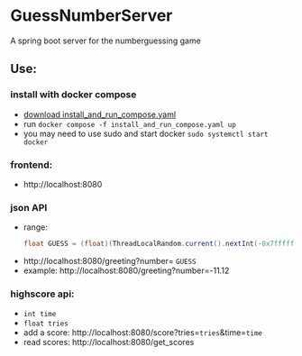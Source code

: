 # GuessNumberServer
A spring boot server for the numberguessing game

## Use:
### install with docker compose
- [download install_and_run_compose.yaml](https://github.com/Ztirom45/GuessNumberServer/blob/release/install_and_run_compose.yaml)
- run `docker compose -f install_and_run_compose.yaml up`
- you may need to use sudo and start docker `sudo systemctl start docker`

### frontend:
- http://localhost:8080


### json API 
- range: 
    ```java
    float GUESS = (float)(ThreadLocalRandom.current().nextInt(-0x7fffffff,0x7fffffff))/10000.f;
    ```
- http://localhost:8080/greeting?number= `GUESS`
- example: http://localhost:8080/greeting?number=-11.12
### highscore api:
- `int time`
- `float tries`
- add a score: http://localhost:8080/score?tries=`tries`&time=`time`
- read scores: http://localhost:8080/get_scores

